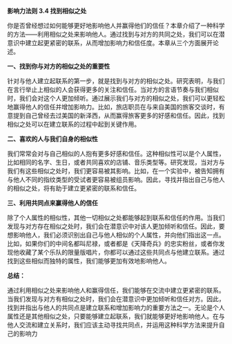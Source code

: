 **影响力法则 3.4 找到相似之处**

你是否曾经想过如何能够更好地影响他人并赢得他们的信任？本章介绍了一种科学的方法——利用相似之处来影响他人。通过找到与对方的共同之处，我们可以在潜意识中建立起更紧密的联系，从而增加影响力和信任度。本章从三个方面展开论述。

**一、找到你与对方的相似之处的重要性**

针对与他人建立起联系的第一步，就是找到与对方的相似之处。研究表明，与我们在言行举止上相似的人会获得更多的关注和信任。当对方的言语节奏与我们相似时，我们会对这个人更加倾听。通过展示我们与对方的相似之处，我们可以更轻松地赢得他人的信任并增加影响力。比如，旅店职员在与来自美国的旅客交谈时，有意提到自己曾经去过美国的新泽西，从而赢得旅客更多的好感和信任。因此，找到相似之处可以在建立联系的过程中起到关键作用。

**二、喜欢的人与我们自身的相似性**

我们常常会对与自己相似的人抱有更多好感和信任。这种相似性可以是个人属性，比如相同的名字、生日，或者共同喜欢的店铺、音乐类型等。研究发现，当对方与我们有这些相似之处时，我们更容易被其影响。比如，在一个实验中，被告知拥有与他人不同的指纹类型的受试者更容易被组员影响。因此，寻找并指出自己与他人的相似之处，将有助于建立更紧密的联系和信任。

**三、利用共同点来赢得他人的信任**

除了个人属性的相似性，其他一切相似之处都能够起到联系和信任的作用。当我们发现与对方存在相似之处时，我们会在潜意识中对该人更加倾听和信任。因此，要想影响他人，我们必须识别出自己与他人相似的个人属性，并向他们指出这一点。比如，如果你们的中间名都叫尼禄，或者都是《天降奇兵》的忠实粉丝，或者你发现他收藏了某个乐队的限量版唱片，你都可以通过这些共同点与他建立联系。通过找到这些相似而独特的属性，我们能够更加有效地影响他人。

**总结：**

通过利用相似之处来影响他人和赢得信任，我们能够在交流中建立更紧密的联系。当我们发现与对方有相似之处时，我们会在潜意识中更加倾听和信任对方。因此，找到并指出与他人的共同点是建立联系和增加影响力的重要方法之一。无论是个人属性还是其他相似之处，只要能够建立起联系，我们就能够更好地影响他人。在与他人交流和建立关系时，我们应该主动寻找共同点，并运用这种科学方法来提升自己的影响力